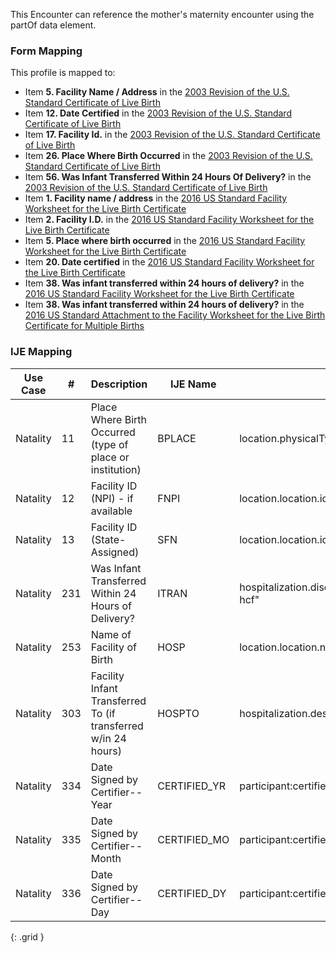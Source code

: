 This Encounter can reference the mother's maternity encounter using the partOf data element.

### Form Mapping
This profile is mapped to:
 * Item **5. Facility Name / Address** in the [2003 Revision of the U.S. Standard Certificate of Live Birth](https://www.cdc.gov/nchs/data/dvs/birth11-03final-ACC.pdf)
 * Item **12. Date Certified** in the [2003 Revision of the U.S. Standard Certificate of Live Birth](https://www.cdc.gov/nchs/data/dvs/birth11-03final-ACC.pdf)
 * Item **17. Facility Id.** in the [2003 Revision of the U.S. Standard Certificate of Live Birth](https://www.cdc.gov/nchs/data/dvs/birth11-03final-ACC.pdf)
 * Item **26. Place Where Birth Occurred** in the [2003 Revision of the U.S. Standard Certificate of Live Birth](https://www.cdc.gov/nchs/data/dvs/birth11-03final-ACC.pdf)
 * Item **56. Was Infant Transferred Within 24 Hours Of Delivery?** in the [2003 Revision of the U.S. Standard Certificate of Live Birth](https://www.cdc.gov/nchs/data/dvs/birth11-03final-ACC.pdf)
 * Item **1. Facility name / address** in the [2016 US Standard Facility Worksheet for the Live Birth Certificate](https://www.cdc.gov/nchs/data/dvs/facility-worksheet-2016-508.pdf)
 * Item **2. Facility I.D.** in the [2016 US Standard Facility Worksheet for the Live Birth Certificate](https://www.cdc.gov/nchs/data/dvs/facility-worksheet-2016-508.pdf)
 * Item **5. Place where birth occurred** in the [2016 US Standard Facility Worksheet for the Live Birth Certificate](https://www.cdc.gov/nchs/data/dvs/facility-worksheet-2016-508.pdf)
 * Item **20. Date certified** in the [2016 US Standard Facility Worksheet for the Live Birth Certificate](https://www.cdc.gov/nchs/data/dvs/facility-worksheet-2016-508.pdf)
 * Item **38. Was infant transferred within 24 hours of delivery?** in the [2016 US Standard Facility Worksheet for the Live Birth Certificate](https://www.cdc.gov/nchs/data/dvs/facility-worksheet-2016-508.pdf)
 * Item **38. Was infant transferred within 24 hours of delivery?** in the [2016 US Standard Attachment to the Facility Worksheet for the Live Birth Certificate for Multiple Births](https://www.cdc.gov/nchs/data/dvs/multiple-births-worksheet-2016.pdf)

### IJE Mapping

| **Use Case** |  **#**   |  **Description**  | **IJE Name**  |  **Field**  |  **Type**  | **Value Set**  |
| :---------: | --------------- | ------------ | ------------- | ---------- | ---------- | -------------- |
| Natality | 11 | Place Where Birth Occurred (type of place or institution) | BPLACE | location.physicalType |codeable |[BirthDeliveryOccurredVS] |
| Natality | 12 | Facility ID (NPI) - if available | FNPI | location.location.id |string | |
| Natality | 13 | Facility ID (State-Assigned) | SFN | location.location.identifier |Identifier | |
| Natality | 231 | Was Infant Transferred Within 24 Hours of Delivery? | ITRAN | hospitalization.dischargeDisposition="other-hcf" |codeable |[USCoreDischargeDispositionVS](http://hl7.org/fhir/us/core/ValueSet/us-core-discharge-disposition). <br />See [Note on missing data]. <br />Need to discuss - clarity needed for values other than 'other-hcf' |
| Natality | 253 | Name of Facility of Birth | HOSP | location.location.name |string | |
| Natality | 303 | Facility Infant Transferred To (if transferred w/in 24 hours) | HOSPTO | hospitalization.destination.name |string | |
| Natality | 334 | Date Signed by Certifier--Year | CERTIFIED_YR | participant:certifier.period.start |dateTime |See [PartialDatesAndTimes] |
| Natality | 335 | Date Signed by Certifier--Month | CERTIFIED_MO | participant:certifier.period.start |dateTime |See [PartialDatesAndTimes] |
| Natality | 336 | Date Signed by Certifier--Day | CERTIFIED_DY | participant:certifier.period.start |dateTime |See [PartialDatesAndTimes] |
{: .grid }
